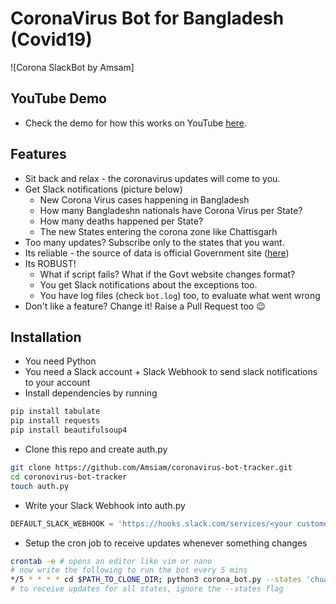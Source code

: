 # CoronaVirus Bot for Bangladesh (Covid19)

![Corona SlackBot by Amsam]

## YouTube Demo
- Check the demo for how this works on YouTube [here](http://bit.ly/2UpI7ga).

## Features
- Sit back and relax - the coronavirus updates will come to you.
- Get Slack notifications (picture below)
  -  New Corona Virus cases happening in Bangladesh
  -  How many Bangladeshn nationals have Corona Virus per State?
  -  How many deaths happened per State?
  -  The new States entering the corona zone like Chattisgarh
- Too many updates? Subscribe only to the states that you want.
- Its reliable - the source of data is official Government site ([here](http://covid19tracker.gov.bd/api/district))
- Its ROBUST! 
  - What if script fails? What if the Govt website changes format?
  - You get Slack notifications about the exceptions too.
  - You have log files (check `bot.log`) too, to evaluate what went wrong
- Don't like a feature? Change it! Raise a Pull Request too 😉


## Installation
- You need Python
- You need a Slack account + Slack Webhook to send slack notifications to your account
- Install dependencies by running
```bash
pip install tabulate
pip install requests
pip install beautifulsoup4
```
- Clone this repo and create auth.py
```bash
git clone https://github.com/Amsiam/coronavirus-bot-tracker.git
cd coronovirus-bot-tracker
touch auth.py
```
- Write your Slack Webhook into auth.py
```python
DEFAULT_SLACK_WEBHOOK = 'https://hooks.slack.com/services/<your custome webhook url>'
```
- Setup the cron job to receive updates whenever something changes
```bash
crontab -e # opens an editor like vim or nano
# now write the following to run the bot every 5 mins
*/5 * * * * cd $PATH_TO_CLONE_DIR; python3 corona_bot.py --states 'chuadanga,dhaka'
# to receive updates for all states, ignore the --states flag
```
